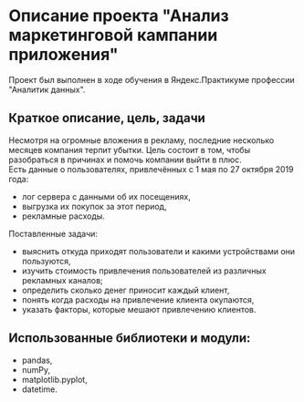 # Описание проекта "Анализ маркетинговой кампании приложения"
Проект был выполнен в ходе обучения в Яндекс.Практикуме профессии "Аналитик данных". 
## Краткое описание, цель, задачи
Несмотря на огромные вложения в рекламу, последние несколько месяцев компания терпит убытки. 
Цель состоит в том, чтобы разобраться в причинах и помочь компании выйти в плюс.\
Есть данные о пользователях, привлечённых с 1 мая по 27 октября 2019 года:
- лог сервера с данными об их посещениях,
- выгрузка их покупок за этот период,
- рекламные расходы.

Поставленные задачи:
- выяснить откуда приходят пользователи и какими устройствами они пользуются,
- изучить стоимость привлечения пользователей из различных рекламных каналов;
- определить сколько денег приносит каждый клиент,
- понять когда расходы на привлечение клиента окупаются,
- указать факторы, которые мешают привлечению клиентов.
## Использованные библиотеки и модули:
- pandas,
- numPy,
- matplotlib.pyplot,
- datetime.

